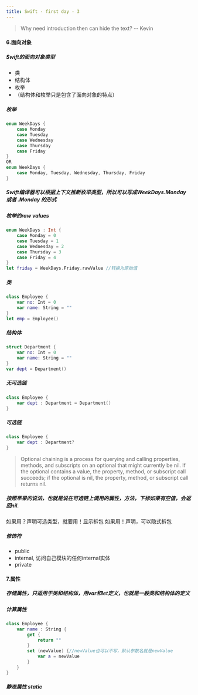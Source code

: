 ```yaml
---
title: Swift - first day - 3
---
```

> Why need introduction then can hide the text?
-- Kevin
<!-- more -->

#### 6.面向对象
##### Swift的面向对象类型
* 类
* 结构体
* 枚举
* （结构体和枚举只是包含了面向对象的特点）

##### 枚举
``` swift 
enum WeekDays {
	case Monday
	case Tuesday
	case Wednesday
	case Thursday
	case Friday
}
OR
enum WeekDays {
	case Monday, Tuesday, Wednesday, Thursday, Friday
}
```
##### Swift编译器可以根据上下文推断枚举类型，所以可以写成WeekDays.Monday 或者 .Monday 的形式
##### 枚举的raw values
``` swift 
enum WeekDays : Int {
	case Monday = 0
	case Tuesday = 1
	case Wednesday = 2
	case Thursday = 3
	case Friday = 4
}
let friday = WeekDays.Friday.rawValue //转换为原始值
```
##### 类
``` swift 
class Employee { 
	var no: Int = 0 
	var name: String = ""
}
let emp = Employee()
```
##### 结构体
``` swift 
struct Department {
	var no: Int = 0
	var name: String = ""
}
var dept = Department()
```
##### 无可选链
``` swift 
class Employee {
	var dept : Department = Department()
}
```
##### 可选链
``` swift 
class Employee {
	var dept : Department?
}
```
> Optional chaining is a process for querying and calling properties, methods, and subscripts on an optional that might currently be nil. If the optional contains a value, the property, method, or subscript call succeeds; if the optional is nil, the property, method, or subscript call returns nil. 

##### 按照苹果的说法，也就是说在可选链上调用的属性，方法，下标如果有空值，会返回nil.
如果用？声明可选类型，就要用！显示拆包
如果用！声明，可以隐式拆包
##### 修饰符
* public 
* internal, 访问自己模块的任何internal实体
* private

#### 7.属性
##### 存储属性，只适用于类和结构体，用var和let定义，也就是一般类和结构体的定义
##### 计算属性
``` swift 
class Employee {
	var name : String {
		get {
			return ""
		}
		set (newValue) {//newValue也可以不写，默认参数名就是newValue
			var a = newValue
		}
	}
}
```
##### 静态属性 static